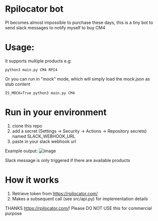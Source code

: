 # Rpilocator bot
PI becomes almost impossible to purchase these days, this is a tiny bot to send slack messages to notify myself to buy CM4

# Usage:
It supports multiple products
e.g: 
```
python3 main.py CM4 RPI4
```

Or you can run in "mock" mode, which will simply load the mock.json as stub content
```
IS_MOCK=True python3 main.py CM4
```

# Run in your environment
1. clone this repo
2. add a secret (Settings -> Security -> Actions -> Repository secrets) named SLACK_WEBHOOK_URL
3. paste in your slack webhook url

Example output:
![image](https://user-images.githubusercontent.com/141891/206967567-e9a25035-4081-4cc2-80f3-c2e32936b792.png)

Slack message is only triggered if there are available products

# How it works
1. Retrieve token from https://rpilocator.com/
2. Makes a subsequent call (see src/api.py) for implementation details

THANKS  https://rpilocator.com/! Please DO NOT USE this for commercial purpose
